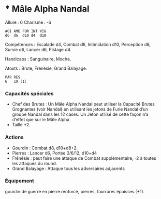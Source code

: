 # * Mâle Alpha Nandal

Allure : 6
Charisme : -6

	AGI	ÂME	FOR	INT	VIG
	d6	d6	d10	d4	d10

Compétences : Escalade d4, Combat d8, Intimidation d10, Perception d6, Survie d6, Lancer d6, Pistage d4.

Handicaps : Sanguinaire, Moche.

Atouts : Brute, Frénésie, Grand Balayage.

	PAR	RES
	6	10 (1)

### Capacités spéciales
- Chef des Brutes : Un Mâle Alpha Nandal peut utiliser la Capacité Brutes Grognantes (voir Nandal) en utilisant les jetons de Furie Nandal d’un groupe Nandal dans les 12 cases. Un Jeton utilisé de cette façon n’a d’effet que sur le Mâle Alpha.
- Taille +2.

### Actions
- Gourdin : Combat d8, d10+d8+2.
- Pierres : Lancer d6, Portée 3/6/12, d10+d4
- Frénésie : peut faire une attaque de Combat supplémentaire, -2 à toutes les attaques du round.
- Grand Balayage : Attaque tous les adversaires adjacents

### Équipement
gourdin de guerre en pierre renforcé, pierres, fourrures épaisses (+1).
